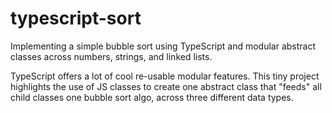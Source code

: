 # typescript-sort

Implementing a simple bubble sort using TypeScript and modular abstract classes across numbers, strings, and linked lists.

TypeScript offers a lot of cool re-usable modular features. This tiny project highlights the use of JS classes to create one abstract class that "feeds" all child classes one bubble sort algo, across three different data types.
